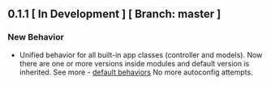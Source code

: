 ## 0.1.1 \[ In Development \] \[ Branch: master \]

### New Behavior

* Unified behavior for all built-in app classes (controller and models).
  Now there are one or more versions inside modules and default version is inherited.
  See more - [default behaviors](https://github.com/puffer/puffer/wiki/Default-behaviors)
  No more autoconfig attempts.